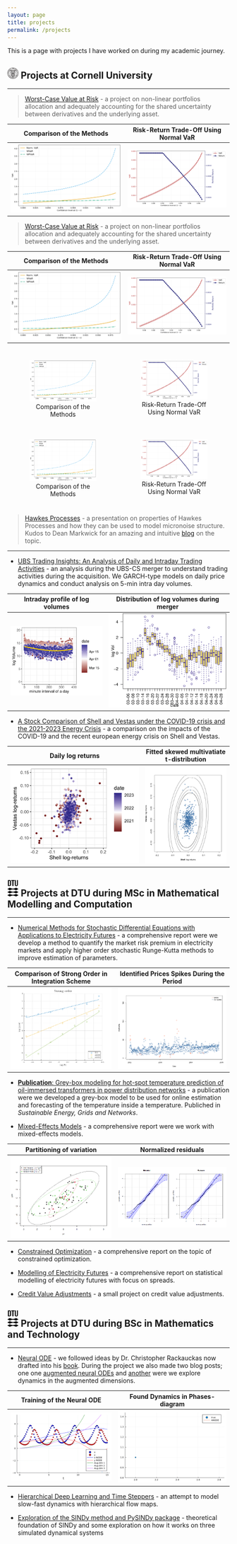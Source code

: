 ```yaml
---
layout: page
title: projects
permalink: /projects
---
```


This is a page with projects I have worked on during my academic journey.



## <img src="projects/render_files/cornell_logo.png" alt="image" width="5%" height="auto"> Projects at Cornell University 
---

> [Worst-Case Value at Risk](projects/cornell/worst-case_value_at_risk/ORIE5370___Project.pdf) - a project on non-linear portfolios allocation and adequately accounting for the shared uncertainty between derivatives and the underlying asset. 

Comparison of the Methods  |  Risk-Return Trade-Off Using Normal VaR 
:-------------------------:|:-------------------------:
![](projects/cornell/worst-case_value_at_risk/comparison_3_methods.png)  |  ![](projects/cornell/worst-case_value_at_risk/performance_metrics_norm.png)

> [Worst-Case Value at Risk](projects/cornell/worst-case_value_at_risk/ORIE5370___Project.pdf) - a project on non-linear portfolios allocation and adequately accounting for the shared uncertainty between derivatives and the underlying asset.

Comparison of the Methods | Risk-Return Trade-Off Using Normal VaR 
:-------------------------:|:-------------------------:
![Comparison of the Methods](projects/cornell/worst-case_value_at_risk/comparison_3_methods.png) | ![Risk-Return Trade-Off Using Normal VaR](projects/cornell/worst-case_value_at_risk/performance_metrics_norm.png)


<div style="display: flex;">
    <figure style="flex: 1; padding: 10px; text-align: center;">
        <img src="projects/cornell/worst-case_value_at_risk/comparison_3_methods.png" style="max-width: 100%; height: auto;">
        <figcaption>Comparison of the Methods</figcaption>
    </figure>
    <figure style="flex: 1; padding: 10px; text-align: center;">
        <img src="projects/cornell/worst-case_value_at_risk/performance_metrics_norm.png" style="max-width: 100%; height: auto;">
        <figcaption>Risk-Return Trade-Off Using Normal VaR</figcaption>
    </figure>
</div>

<div style="display: flex;">
    <figure style="flex: 1; padding: 10px; text-align: center;">
        <img src="projects/cornell/worst-case_value_at_risk/comparison_3_methods.png" style="max-width: 100%; height: auto;">
        <figcaption style="margin: 0;">Comparison of the Methods</figcaption>
    </figure>
    <figure style="flex: 1; padding: 10px; text-align: center;">
        <img src="projects/cornell/worst-case_value_at_risk/performance_metrics_norm.png" style="max-width: 100%; height: auto;">
        <figcaption style="margin: 0;">Risk-Return Trade-Off Using Normal VaR</figcaption>
    </figure>
</div>


> [Hawkes Processes](projects/cornell/slides_hawkess_processes.pdf) - a presentation on properties of Hawkes Processes and how they can be used to model micronoise structure. Kudos to Dean Markwick for an amazing and intuitive [blog](https://dm13450.github.io/2022/05/11/modelling-microstructure-noise-using-hawkes-processes.html) on the topic.

---

* [UBS Trading Insights: An Analysis of Daily and Intraday Trading Activities](projects/cornell/fin_stat_projects/ORIE5640_project_2.pdf) - an analysis during the UBS-CS merger to understand trading activities during the acquisition. We GARCH-type models on daily price dynamics and conduct analysis on 5-min intra day volumes.

Intraday profile of log volumes   |  Distribution of log volumes during merger
:-------------------------:|:-------------------------:
![](projects/cornell/fin_stat_projects/min5_vs_log_volume.png)  |  ![](projects/cornell/fin_stat_projects/mean_variance_before.png)




* [A Stock Comparison of Shell and Vestas under the COVID-19 crisis and the 2021-2023 Energy Crisis](projects/cornell/fin_stat_projects/ORIE5640___Project_1.pdf) - a comparison on the impacts of the COVID-19 and the recent european energy crisis on Shell and Vestas. 

Daily log returns |  Fitted skewed multivatiate t-distribution
:-------------------------:|:-------------------------:
![](projects/cornell/fin_stat_projects/log_ret_vs_log_ret.png)  |  ![](projects/cornell/fin_stat_projects/multi_var_t_energy.png)









## <img src="projects/render_files/DTU_logo_black.png" alt="image" width="5%" height="auto"> Projects at DTU during MSc in Mathematical Modelling and Computation
---



* [Numerical Methods for Stochastic Differential Equations with Applications to Electricity Futures](projects/dtu_during_msc/numerical_methods_for_diff_eq/Numerical_Methods_for_Stochastic_Differential_Equations_and_Levy_Processes.pdf) - a comprehensive report were we develop a method to quantify the market risk premium in electricity markets and apply higher order stochastic Runge-Kutta methods to improve estimation of
parameters. 

Comparison of Strong Order in Integration Scheme   |  Identified Prices Spikes During the Period
:-------------------------:|:-------------------------:
![](projects/dtu_during_msc/numerical_methods_for_diff_eq/error_plot.png)  |  ![](projects/dtu_during_msc/numerical_methods_for_diff_eq/short_lm_log_spikes_identified.png)



* [**Publication**: Grey-box modeling for hot-spot temperature prediction of oil-immersed transformers in power distribution networks](https://www.sciencedirect.com/science/article/pii/S2352467723000565?via%3Dihub) - a publication were we developed a grey-box model to be used for online estimation and forecasting of the temperature inside a temperature. Publiched in *Sustainable Energy, Grids and Networks*.



* [Mixed-Effects Models](projects/dtu_during_msc/02424/02424___Assignment_3.pdf) - a comprehensive report were we work with mixed-effects models.

Partitioning of variation   |  Normalized residuals
:-------------------------:|:-------------------------:
![](projects/dtu_during_msc/02424/variations.png)  |  ![](projects/dtu_during_msc/02424/normScaledResid.png)

 

* [Constrained Optimization](projects/dtu_during_msc/exam_constrained_optimization.pdf) - a comprehensive report on the topic of constrained optimization.

* [Modelling of Electricity Futures](projects/dtu_during_msc/Modelling_Electricity_Futures.pdf) - a comprehensive report on statistical modelling of electricity futures with focus on spreads.

* [Credit Value Adjustments](projects/dtu_during_msc/Assignment_2.pdf) - a small project on credit value adjustments.


## <img src="projects/render_files/DTU_logo_black.png" alt="image" width="5%" height="auto"> Projects at DTU during BSc in Mathematics and Technology
---


* [Neural ODE](projects/dtu_during_bsc/neural_ode/report_neural_ode.pdf) - we followed ideas by Dr. Christopher Rackauckas now drafted into his [book](https://book.sciml.ai). During the project we also made two blog posts; one one [augmented neural ODEs](https://nicolajhmnielsen.github.io/SciML_DTU/ANODE/HTML/Augmented) and [another](https://nicolajhmnielsen.github.io/SciML_DTU/ANODE/HTML/Hidden_bears) were we explore dynamics in the augmented dimensions.

Training of the Neural ODE   |  Found Dynamics in Phases-diagram
:-------------------------:|:-------------------------:
![](https://raw.githubusercontent.com/NicolajHMNielsen/SciML_DTU/main/ANODE/Figures/lotka-volterra_aug_3dim.gif)  |  ![](https://raw.githubusercontent.com/NicolajHMNielsen/SciML_DTU/main/ANODE/Figures/Bears/phase_dyn.gif)



* [Hierarchical Deep Learning and Time Steppers](https://nicolajhmnielsen.github.io/SciML_DTU/HiTS_and_SINDy/HiTS/hierarchical_deep_learning_time_steppers) - an attempt to model slow-fast dynamics with hierarchical flow maps.



* [Exploration of the SINDy method and PySINDy package](https://nicolajhmnielsen.github.io/SciML_DTU/HiTS_and_SINDy/HiTS/Explore_SINDy) - theoretical foundation of SINDy and some exploration on how it works on three simulated dynamical systems